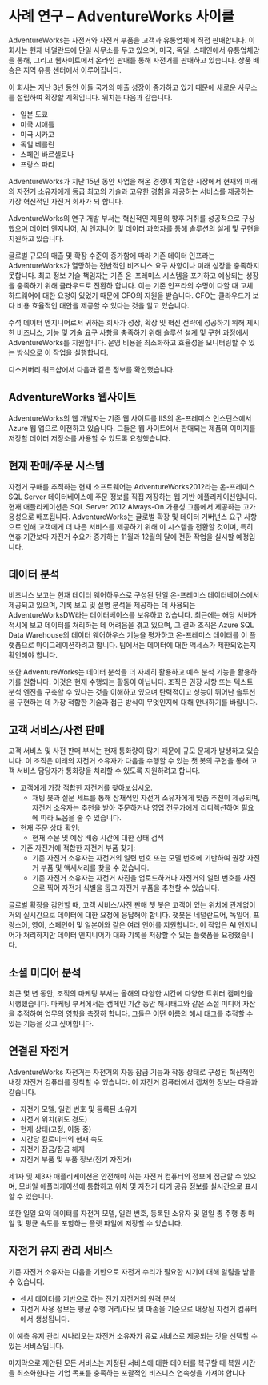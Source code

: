﻿---
lab:
    title: '사례 연구 – AdventureWorks 사이클'
    module: '모듈 1: 데이터 엔지니어를 위한 Azure'
---

# 사례 연구 – AdventureWorks 사이클

AdventureWorks는 자전거와 자전거 부품을 고객과 유통업체에 직접 판매합니다. 이 회사는 현재 네덜란드에 단일 사무소를 두고 있으며, 미국, 독일, 스페인에서 유통업체망을 통해, 그리고 웹사이트에서 온라인 판매를 통해 자전거를 판매하고 있습니다. 상품 배송은 지역 유통 센터에서 이루어집니다.

이 회사는 지난 3년 동안 이들 국가의 매출 성장이 증가하고 있기 때문에 새로운 사무소를 설립하여 확장할 계획입니다. 위치는 다음과 같습니다.

- 일본 도쿄
- 미국 시애틀
- 미국 시카고
- 독일 베를린
- 스페인 바르셀로나
- 프랑스 파리

AdventureWorks가 지난 15년 동안 사업을 해온 경쟁이 치열한 시장에서 현재와 미래의 자전거 소유자에게 동급 최고의 기술과 고유한 경험을 제공하는 서비스를 제공하는 가장 혁신적인 자전거 회사가 되 합니다.

AdventureWorks의 연구 개발 부서는 혁신적인 제품의 향후 거취를 성공적으로 구상했으며 데이터 엔지니어, AI 엔지니어 및 데이터 과학자를 통해 솔루션의 설계 및 구현을 지원하고 있습니다.

글로벌 규모의 매출 및 확장 수준이 증가함에 따라 기존 데이터 인프라는 AdventureWorks가 열망하는 전반적인 비즈니스 요구 사항이나 미래 성장을 충족하지 못합니다. 최고 정보 기술 책임자는 기존 온-프레미스 시스템을 포기하고 예상되는 성장을 충족하기 위해 클라우드로 전환하 합니다. 이는 기존 인프라의 수명이 다할 때 교체 하드웨어에 대한 요청이 있었기 때문에 CFO의 지원을 받습니다. CFO는 클라우드가 보다 비용 효율적인 대안을 제공할 수 있다는 것을 알고 있습니다.

수석 데이터 엔지니어로서 귀하는 회사가 성장, 확장 및 혁신 전략에 성공하기 위해 제시한 비즈니스, 기능 및 기술 요구 사항을 충족하기 위해 솔루션 설계 및 구현 과정에서 AdventureWorks를 지원합니다. 운영 비용을 최소화하고 효율성을 모니터링할 수 있는 방식으로 이 작업을 실행합니다.

디스커버리 워크샵에서 다음과 같은 정보를 확인했습니다.

## AdventureWorks 웹사이트

AdventureWorks의 웹 개발자는 기존 웹 사이트를 IIS의 온-프레미스 인스턴스에서 Azure 웹 앱으로 이전하고 있습니다. 그들은 웹 사이트에서 판매되는 제품의 이미지를 저장할 데이터 저장소를 사용할 수 있도록 요청했습니다.

## 현재 판매/주문 시스템 

자전거 구매를 추적하는 현재 소프트웨어는 AdventureWorks2012라는 온-프레미스 SQL Server 데이터베이스에 주문 정보를 직접 저장하는 웹 기반 애플리케이션입니다. 현재 애플리케이션은 SQL Server 2012 Always-On 가용성 그룹에서 제공하는 고가용성으로 배포됩니다. AdventureWorks는 글로벌 확장 및 데이터 거버넌스 요구 사항으로 인해 고객에게 더 나은 서비스를 제공하기 위해 이 시스템을 전환할 것이며, 특히 연휴 기간보다 자전거 수요가 증가하는 11월과 12월의 달에 전환 작업을 실시할 예정입니다.

## 데이터 분석

비즈니스 보고는 현재 데이터 웨어하우스로 구성된 단일 온-프레미스 데이터베이스에서 제공되고 있으며, 기록 보고 및 설명 분석을 제공하는 데 사용되는 AdventureWorksDW라는 데이터베이스를 보유하고 있습니다. 최근에는 해당 서버가 적시에 보고 데이터를 처리하는 데 어려움을 겪고 있으며, 그 결과 조직은 Azure SQL Data Warehouse의 데이터 웨어하우스 기능을 평가하고 온-프레미스 데이터를 이 플랫폼으로 마이그레이션하려고 합니다. 팀에서는 데이터에 대한 액세스가 제한되었는지 확인해야 합니다.

또한 AdventureWorks는 데이터 분석을 더 자세히 활용하고 예측 분석 기능을 활용하기를 원합니다. 이것은 현재 수행되는 활동이 아닙니다. 조직은 권장 사항 또는 텍스트 분석 엔진을 구축할 수 있다는 것을 이해하고 있으며 탄력적이고 성능이 뛰어난 솔루션을 구현하는 데 가장 적합한 기술과 접근 방식이 무엇인지에 대해 안내하기를 바랍니다.

## 고객 서비스/사전 판매

고객 서비스 및 사전 판매 부서는 현재 통화량이 많기 때문에 규모 문제가 발생하고 있습니다. 이 조직은 미래의 자전거 소유자가 다음을 수행할 수 있는 챗 봇의 구현을 통해 고객 서비스 담당자가 통화량을 처리할 수 있도록 지원하려고 합니다.
- 고객에게 가장 적합한 자전거를 찾아보십시오.
    - 채팅 봇과 질문 세트를 통해 잠재적인 자전거 소유자에게 맞춤 추천이 제공되며, 자전거 소유자는 추천을 받아 주문하거나 영업 전문가에게 리디렉션하여 필요에 따라 도움을 줄 수 있습니다.
- 현재 주문 상태 확인:
    - 현재 주문 및 예상 배송 시간에 대한 상태 검색
- 기존 자전거에 적합한 자전거 부품 찾기:
    - 기존 자전거 소유자는 자전거의 일련 번호 또는 모델 번호에 기반하여 권장 자전거 부품 및 액세서리를 찾을 수 있습니다.
    - 기존 자전거 소유자는 자전거 사진을 업로드하거나 자전거의 일련 번호를 사진으로 찍어 자전거 식별을 돕고 자전거 부품을 추천할 수 있습니다.

글로벌 확장을 감안할 때, 고객 서비스/사전 판매 챗 봇은 고객이 있는 위치에 관계없이 거의 실시간으로 데이터에 대한 요청에 응답해야 합니다. 챗봇은 네덜란드어, 독일어, 프랑스어, 영어, 스페인어 및 일본어와 같은 여러 언어를 지원합니다. 이 작업은 AI 엔지니어가 처리하지만 데이터 엔지니어가 대화 기록을 저장할 수 있는 플랫폼을 요청했습니다.

## 소셜 미디어 분석

최근 몇 년 동안, 조직의 마케팅 부서는 올해의 다양한 시간에 다양한 트위터 캠페인을 시행했습니다. 마케팅 부서에서는 캠페인 기간 동안 해시태그와 같은 소셜 미디어 자산을 추적하여 업무의 영향을 측정하 합니다. 그들은 어떤 이름의 해시 태그를 추적할 수 있는 기능을 갖고 싶어합니다.

## 연결된 자전거

AdventureWorks 자전거는 자전거의 자동 잠금 기능과 작동 상태로 구성된 혁신적인 내장 자전거 컴퓨터를 장착할 수 있습니다. 이 자전거 컴퓨터에서 캡처한 정보는 다음과 같습니다.

- 자전거 모델, 일련 번호 및 등록된 소유자
- 자전거 위치(위도 경도)
- 현재 상태(고정, 이동 중)
- 시간당 킬로미터의 현재 속도
- 자전거 잠금/잠금 해제
- 자전거 부품 및 부품 정보(전기 자전거)

제1자 및 제3자 애플리케이션은 안전해야 하는 자전거 컴퓨터의 정보에 접근할 수 있으며, 모바일 애플리케이션에 통합하고 위치 및 자전거 타기 공유 정보를 실시간으로 표시할 수 있습니다. 

또한 일일 요약 데이터를 자전거 모델, 일련 번호, 등록된 소유자 및 일일 총 주행 총 마일 및 평균 속도를 포함하는 플랫 파일에 저장할 수 있습니다.

## 자전거 유지 관리 서비스

기존 자전거 소유자는 다음을 기반으로 자전거 수리가 필요한 시기에 대해 알림을 받을 수 있습니다.

- 센서 데이터를 기반으로 하는 전기 자전거의 원격 분석
- 자전거 사용 정보는 평균 주행 거리/마모 및 마손을 기준으로 내장된 자전거 컴퓨터에서 생성됩니다.

이 예측 유지 관리 시나리오는 자전거 소유자가 유료 서비스로 제공되는 것을 선택할 수 있는 서비스입니다.

마지막으로 제안된 모든 서비스는 지정된 서비스에 대한 데이터를 복구할 때 복원 시간을 최소화한다는 기업 목표를 충족하는 포괄적인 비즈니스 연속성을 가져야 합니다.
